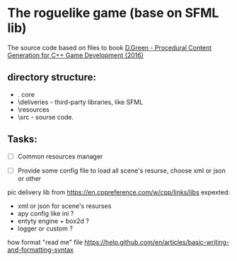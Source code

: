 # The roguelike game (base on SFML lib)
The source code based on files to book [D.Green - Procedural Content Generation for C++ Game Development (2016)](https://www.packtpub.com/product/procedural-content-generation-for-c-game-development/9781785886713)


## directory structure: 
- . core
- \deliveries - third-party libraries, like SFML
- \resources
- \src - sourse code.


## Tasks:
- [ ] Common resources manager
- [ ] Provide some config file to load all scene's resurse, choose xml or json or other


pic delivery lib from https://en.cppreference.com/w/cpp/links/libs
expexted: 
- xml or json for scene's resurses
- apy config like ini ?
- entyty engine + box2d ?
- logger or custom ?



how format "read me" file https://help.github.com/en/articles/basic-writing-and-formatting-syntax

